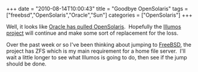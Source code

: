 +++
date = "2010-08-14T10:00:43"
title = "Goodbye OpenSolaris"
tags = ["freebsd","OpenSolaris","Oracle","Sun"]
categories = ["OpenSolaris"]
+++

Well, it looks like [Oracle has pulled OpenSolaris][1].  Hopefully the [Illumos project][2] will continue and make some sort of replacement for the loss.

Over the past week or so I've been thinking about jumping to [FreeBSD][3], the project has ZFS which is my main requirement for a home file server.  I'll wait a little longer to see what Illumos is going to do, then see if the jump should be done.

  [1]: http://www.theregister.co.uk/2010/08/13/opensolaris_is_dead/
  [2]: http://illumos.org/
  [3]: http://www.freebsd.org
